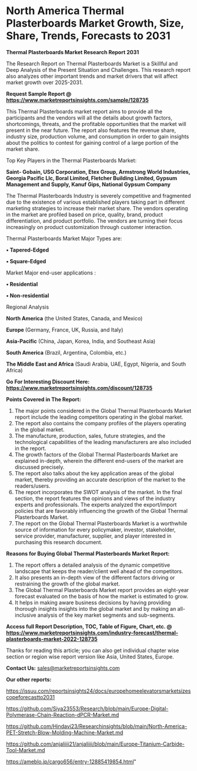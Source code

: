 # North America Thermal Plasterboards Market Growth, Size, Share, Trends, Forecasts to 2031

<strong>Thermal Plasterboards Market Research Report 2031</strong>

The Research Report on Thermal Plasterboards Market is a Skillful and Deep Analysis of the Present Situation and Challenges. This research report also analyzes other important trends and market drivers that will affect market growth over 2025-2031.

<strong>Request Sample Report @ <a href=https://www.marketreportsinsights.com/sample/128735>https://www.marketreportsinsights.com/sample/128735</a></strong>

This Thermal Plasterboards market report aims to provide all the participants and the vendors will all the details about growth factors, shortcomings, threats, and the profitable opportunities that the market will present in the near future. The report also features the revenue share, industry size, production volume, and consumption in order to gain insights about the politics to contest for gaining control of a large portion of the market share.

Top Key Players in the Thermal Plasterboards Market:

<strong>Saint- Gobain, USG Corporation, Etex Group, Armstrong World Industries, Georgia Pacific Llc, Boral Limited, Fletcher Building Limited, Gypsum Management and Supply, Kanuf Gips, National Gypsum Company</strong>

The Thermal Plasterboards Industry is severely competitive and fragmented due to the existence of various established players taking part in different marketing strategies to increase their market share. The vendors operating in the market are profiled based on price, quality, brand, product differentiation, and product portfolio. The vendors are turning their focus increasingly on product customization through customer interaction.

Thermal Plasterboards Market Major Types are:

<strong>• Tapered-Edged

• Square-Edged</strong>

Market Major end-user applications :

<strong>• Residential

• Non-residential</strong>

Regional Analysis

</u><strong><b>North America</b></strong> (the United States, Canada, and Mexico)

<strong><b>Europe </b></strong>(Germany, France, UK, Russia, and Italy)

<strong><b>Asia-Pacific</b></strong> (China, Japan, Korea, India, and Southeast Asia)

<strong><b>South America</b></strong> (Brazil, Argentina, Colombia, etc.)

<strong><b>The Middle East and Africa</b></strong> (Saudi Arabia, UAE, Egypt, Nigeria, and South Africa)

<strong>Go For Interesting Discount Here: <a href=https://www.marketreportsinsights.com/discount/128735>https://www.marketreportsinsights.com/discount/128735</a></strong>

<strong>Points Covered in The Report:</strong>
<ol>
  <li>The major points considered in the Global Thermal Plasterboards Market report include the leading competitors operating in the global market.</li>
  <li>The report also contains the company profiles of the players operating in the global market.</li>
  <li>The manufacture, production, sales, future strategies, and the technological capabilities of the leading manufacturers are also included in the report.</li>
  <li>The growth factors of the Global Thermal Plasterboards Market are explained in-depth, wherein the different end-users of the market are discussed precisely.</li>
  <li>The report also talks about the key application areas of the global market, thereby providing an accurate description of the market to the readers/users.</li>
  <li>The report incorporates the SWOT analysis of the market. In the final section, the report features the opinions and views of the industry experts and professionals. The experts analyzed the export/import policies that are favorably influencing the growth of the Global Thermal Plasterboards Market.</li>
  <li>The report on the Global Thermal Plasterboards Market is a worthwhile source of information for every policymaker, investor, stakeholder, service provider, manufacturer, supplier, and player interested in purchasing this research document.</li>
</ol>
<strong>Reasons for Buying Global Thermal Plasterboards Market Report:</strong>

<ol>
  <li>The report offers a detailed analysis of the dynamic competitive landscape that keeps the reader/client well ahead of the competitors.</li>
  <li>It also presents an in-depth view of the different factors driving or restraining the growth of the global market.</li>
  <li>The Global Thermal Plasterboards Market report provides an eight-year forecast evaluated on the basis of how the market is estimated to grow.</li>
  <li>It helps in making aware business decisions by having providing thorough insights insights into the global market and by making an all-inclusive analysis of the key market segments and sub-segments.</li>
</ol>
<strong>Access full Report Description, TOC, Table of Figure, Chart, etc. @ <a href=https://www.marketreportsinsights.com/industry-forecast/thermal-plasterboards-market-2022-128735>https://www.marketreportsinsights.com/industry-forecast/thermal-plasterboards-market-2022-128735</a></strong>


Thanks for reading this article; you can also get individual chapter wise section or region wise report version like Asia, United States, Europe.

<strong>Contact Us:</strong>
sales@marketreportsinsights.com

<strong>Our other reports:</strong>

<a href=https://issuu.com/reportsinsights24/docs/europehomeelevatorsmarketsizescopeforecastto2031>https://issuu.com/reportsinsights24/docs/europehomeelevatorsmarketsizescopeforecastto2031</a>

<a href=https://github.com/Siya23553/Research/blob/main/Europe-Digital-Polymerase-Chain-Reaction-dPCR-Market.md>https://github.com/Siya23553/Research/blob/main/Europe-Digital-Polymerase-Chain-Reaction-dPCR-Market.md</a>

<a href=https://github.com/Hindavi23/Researchinsights/blob/main/North-America-PET-Stretch-Blow-Molding-Machine-Market.md>https://github.com/Hindavi23/Researchinsights/blob/main/North-America-PET-Stretch-Blow-Molding-Machine-Market.md</a>

<a href=https://github.com/anjaliiii21/anjaliiii/blob/main/Europe-Titanium-Carbide-Tool-Market.md>https://github.com/anjaliiii21/anjaliiii/blob/main/Europe-Titanium-Carbide-Tool-Market.md</a>

<a href=https://ameblo.jp/cargo656/entry-12885419854.html>https://ameblo.jp/cargo656/entry-12885419854.html</a>"
